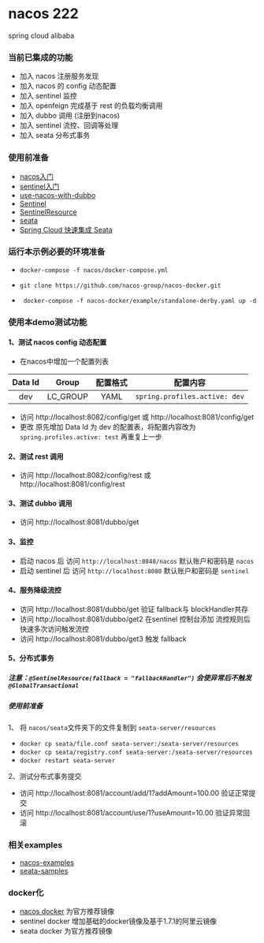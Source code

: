 # nacos 222
spring cloud alibaba
### 当前已集成的功能
* 加入 nacos 注册服务发现
* 加入 nacos 的 config 动态配置
* 加入 sentinel 监控
* 加入 openfeign 完成基于 rest 的负载均衡调用
* 加入 dubbo 调用 (注册到nacos)
* 加入 sentinel 流控、回调等处理
* 加入 seata 分布式事务

### 使用前准备
* [nacos入门](https://nacos.io/zh-cn/docs/quick-start.html)
* [sentinel入门](https://github.com/alibaba/Sentinel/wiki/%E6%8E%A7%E5%88%B6%E5%8F%B0#2-%E5%90%AF%E5%8A%A8%E6%8E%A7%E5%88%B6%E5%8F%B0)
* [use-nacos-with-dubbo](https://nacos.io/zh-cn/docs/use-nacos-with-dubbo.html)
* [Sentinel](https://github.com/alibaba/Sentinel/wiki/%E4%B8%BB%E6%B5%81%E6%A1%86%E6%9E%B6%E7%9A%84%E9%80%82%E9%85%8D#dubbo) 
* [SentinelResource](https://github.com/alibaba/Sentinel/wiki/%E6%B3%A8%E8%A7%A3%E6%94%AF%E6%8C%81) 
* [seata](https://seata.io/zh-cn/docs/user/quickstart.html) 
* [Spring Cloud 快速集成 Seata](https://github.com/seata/seata-samples/blob/master/doc/quick-integration-with-spring-cloud.md) 

### 运行本示例必要的环境准备
* ``` docker-compose -f nacos/docker-compose.yml ``` 

* ```git clone https://github.com/nacos-group/nacos-docker.git```

* ``` docker-compose -f nacos-docker/example/standalone-derby.yaml up -d```

### 使用本demo测试功能
#### 1、测试 nacos config 动态配置 
* 在nacos中增加一个配置列表 

|Data Id | Group    | 配置格式  | 配置内容 |
| :----: | :----: | :----:  | :----:  |
|dev     | LC_GROUP  | YAML    | ```spring.profiles.active: dev``` |

* 访问 http://localhost:8082/config/get 或  http://localhost:8081/config/get
* 更改 原先增加 Data Id 为 dev 的配置表，将配置内容改为 ```spring.profiles.active: test``` 再重复上一步

#### 2、测试 rest 调用
* 访问 http://localhost:8082/config/rest 或 http://localhost:8081/config/rest

#### 3、测试 dubbo 调用
* 访问 http://localhost:8081/dubbo/get

#### 3、监控
* 启动 nacos 后 访问 ``` http://localhost:8848/nacos ``` 默认账户和密码是 ```nacos```
* 启动 sentinel 后 访问 ``` http://localhost:8080 ``` 默认账户和密码是 ```sentinel```

#### 4、服务降级流控
* 访问 http://localhost:8081/dubbo/get   验证 fallback与 blockHandler共存
* 访问 http://localhost:8081/dubbo/get2  在sentinel 控制台添加 流控规则后快速多次访问触发流控
* 访问 http://localhost:8081/dubbo/get3  触发 fallback

#### 5、分布式事务 
##### 注意：``` @SentinelResource(fallback = "fallbackHandler") ``` 会使异常后不触发 ```@GlobalTransactional ``` 
#####  使用前准备
1、 将 ``` nacos/seata ```文件夹下的文件复制到 ```seata-server/resources``` 
* ```docker cp seata/file.conf seata-server:/seata-server/resources```
* ```docker cp seata/registry.conf seata-server:/seata-server/resources```
* ```docker restart seata-server```

2、测试分布式事务提交
* 访问 http://localhost:8081/account/add/1?addAmount=100.00  验证正常提交
* 访问 http://localhost:8081/account/use/1?useAmount=10.00   验证异常回滚

### 相关examples
* [nacos-examples](https://github.com/nacos-group/nacos-examples) 
* [seata-samples](https://github.com/seata/seata-samples) 

### docker化
* [nacos docker](https://nacos.io/en-us/docs/quick-start-docker.html) 为官方推荐镜像  
* sentinel docker 增加基础的docker镜像及基于1.7.1的阿里云镜像
* seata docker 为官方推荐镜像
